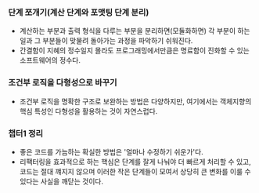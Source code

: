 ### 단계 쪼개기(계산 단계와 포맷팅 단계 분리)
- 계산하는 부분과 출력 형식을 다루는 부분을 분리하면(모듈화하면) 각 부분이 하는 일과 그 부분들이 맞물려 돌아가는 과정을 파악하기 쉬워진다.
- 간결함이 지혜의 정수일지 몰라도 프로그래밍에서만큼은 명료함이 진화할 수 있는 소프트웨어의 정수다.

### 조건부 로직을 다형성으로 바꾸기
- 조건부 로직을 명확한 구조로 보완하는 방법은 다양하지만, 여기에서는 객체지향의 핵심 특성인 다형성을 활용하는 것이 자연스럽다.

### 챕터1 정리
- 좋은 코드를 가늠하는 확실한 방법은 '얼마나 수정하기 쉬운가'다.
- 리팩터링을 효과적으로 하는 핵심은 단계를 잘게 나눠야 더 빠르게 처리할 수 있고, 코드는 절대 꺠지지 않으며 이러한 작은 단계들이 모여서 상당히 큰 변화를 이룰 수 있다는 사실을 깨닫는 것이다.
